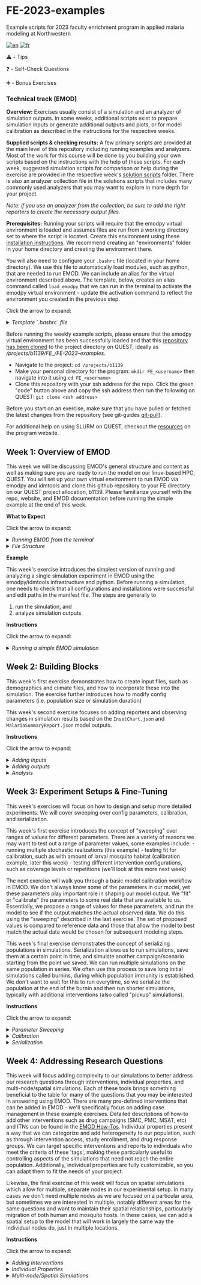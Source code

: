 # FE-2023-examples
Example scripts for 2023 faculty enrichment program in applied malaria modeling at Northwestern

[![en](https://img.shields.io/badge/lang-en-blue.svg)](https://github.com/numalariamodeling/FE-2023-examples/blob/main/README.md)
[![fr](https://img.shields.io/badge/lang-fr-red.svg)](https://github.com/numalariamodeling/FE-2023-examples/blob/main/README.fr.md)

⚠️ - Tips

❓ - Self-Check Questions

➕ - Bonus Exercises

### Technical track (EMOD)

**Overview:**
Exercises usually consist of a simulation and an analyzer of simulation outputs. In some weeks, additional scripts exist to prepare simulation inputs or generate additional outputs and plots, or for model calibration as described in the instructions for the respective weeks.

**Supplied scripts & checking results:**
A few primary scripts are provided at the main level of this repository including running examples and analyzers. Most of the work for this course will be done by you building your own scripts based on the instructions with the help of these scripts. For each week, suggested simulation scripts for comparison or help during the exercise are provided in the respective week's [solution scripts](https://github.com/numalariamodeling/FE-2023-examples/tree/main/solution_scripts) folder. There is also an analyzer collection file in the solutions scripts that includes many commonly used analyzers that you may want to explore in more depth for your project. 

*Note: if you use an analyzer from the collection, be sure to add the right reporters to create the necessary output files.*

**Prerequisites:** 
Running your scripts will require that the emodpy virtual environment is loaded and assumes files are run from a working directory set to where the script is located. Create this environment using these [installation instructions](https://numalariamodeling.github.io/FE-2023-quarto-website/guides/install_guide.html). We recommend creating an "environments" folder in your home directory and creating the environment there. 

You will also need to configure your `.bashrc` file (located in your home directory). We use this file to automatically load modules, such as python, that are needed to run EMOD. We can include an alias for the virtual environment described above. The template, below, creates an alias command called `load_emodpy` that we can run in the terminal to activate the emodpy virtual environment - update the activation command to reflect the environment you created in the previous step. 

Click the arrow to expand:
<details><summary><span><em>Template `.bashrc` file</em></span></summary>
<p>

This template can be copied directly into your `.bashrc` file on QUEST: 

```bash
# .bashrc

# Source global definitions
if [ -f /etc/bashrc ]; then
	. /etc/bashrc
fi

# Uncomment the following line if you don't like systemctl's auto-paging feature:
# export SYSTEMD_PAGER=

# User specific aliases and functions
alias load_emodpy='source /home/<user>/environments/<emodpy-venv>/bin/activate'
module purge all
module load singularity/3.8.1
module load git/2.8.2
module load python/3.8.4
module load R/4.1.1
```

</p>
</details>

Before running the weekly example scripts, please ensure that the emodpy virtual environment has been successfully loaded and that this [repository has been cloned](https://docs.github.com/en/repositories/creating-and-managing-repositories/cloning-a-repository) to the project directory on QUEST, ideally as */projects/b1139/FE_<username>/FE-2023-examples*.
- Navigate to the project: `cd /projects/b1139`
- Make your personal directory for the program: `mkdir FE_<username>` then navigate into it using `cd FE_<username>`
- Clone this repository with your ssh address for the repo. Click the green "code" button above and copy the ssh address then run the following on QUEST: `git clone <ssh address>`
	
Before you start on an exercise, make sure that you have pulled or fetched the latest changes from the repository (see git-guides [git-pull](https://github.com/git-guides/git-pull)).
	
For additional help on using SLURM on QUEST, checkout the [resources](https://numalariamodeling.github.io/FE-2023-quarto-website/resources/coding_resources/quest_resources.html) on the program website.

## Week 1: Overview of EMOD
This week we will be discussing EMOD's general structure and content as well as making sure you are ready to run the model on our linux-based HPC, QUEST. You will set up your own virtual environment to run EMOD via emodpy and idmtools and clone this github repository to your FE directory on our QUEST project allocation, b1139. Please familiarize yourself with the repo, website, and EMOD documentation before running the simple example at the end of this week.

**What to Expect**

Click the arrow to expand:
<details><summary><span><em>Running EMOD from the terminal</em></span></summary>
<p>

When you run an EMOD simulation script on QUEST, it will generate a set of initial messages. You will see a warning about no "idmtools.ini" - this is perfectly normal as we do not typically need the ini file to run with emodpy. Following this warning, you will see a segment that tells you some basic details about the idmtools platform you are using to run the script as well as the job directory, where all your simulation outputs will be stored.

![](static/example_run.png)

After a short waiting period, you will also see additional lines providing information on the commissioning of your simulation(s). You can expect to see a line saying that the EMODTask is being created, a few warnings and notices about file creation, then the bars showing progress on asset discovery and simulation commissioning. Once fully commissioned, you will also see the QUEST job ID, job directory, suite ID, and experiment ID. A line in the [run_example.py](https://github.com/numalariamodeling/FE-2023-examples/blob/main/run_example.py) tells the terminal to wait until all of the simulations are finished running, so there is an additional progress bar and assertion that the experiment succeeded, or failed, (once complete) that may not be present in all runs if this line is excluded. Notice that we have commissioned and successfully run 1 simulation here (see 1/1 at end of progress bars).

![](static/example_commission.png)

</p>
</details>

<details><summary><span><em>File Structure</em></span></summary>
<p>

If you navigate to the job directory, the file structure should look similar to that below. It can be summarized as:

- Job Directory
    - Suite ID
        - Experiment ID
            - Experiment Assets (e.g. demographics, EMOD executable, climate files, etc)
            - Simulation ID(s)
                - Output folder (e.g. reporters specified in run script)
                - General simulation outputs (e.g. campaign and config files, status/error tracking, simulation metadata)
            - General experiment outputs (e.g. status/error tracking, experiment metadata)
        - Suite metadata file
            
*Note: All of the ID folders are the 16-digit alphanumeric strings generated by idmtools, there is currently no way to modify them to use more human readable names*

![](static/example_file_structure.png)

</p>
</details>

**Example**

This week's exercise introduces the simplest version of running and analyzing a single simulation experiment in EMOD using the emodpy/idmtools infrastructure and python. Before running a simulation, one needs to check that all configurations and installations were successful and edit paths in the manifest file. The steps are generally to

1. run the simulation, and   
2. analyze simulation outputs 

**Instructions**

Click the arrow to expand:
<details><summary><span><em>Running a simple EMOD simulation</em></span></summary>
<p>

- Navigate to your local copy of this repository on QUEST: `cd /projects/b1139/FE_<username>/FE-2023-examples`  
- Notice your job directory path in `manifest.py`: `/projects/b1139/FE_<username>/FE-2023-examples/experiments/`. This will help your track your simulations separately from other participants.
    - *Note: any time you see items in between `< >`, they should be replaced ENTIRELY with whatever the item is labeled to be. For example, if your username was `abc123` then this job directory would be:* `/projects/b1139/FE_abc123/FE-2023-examples/experiments`
- Load your emodpy virtual environment (see prerequisites)  
- Run simulation via `python3 run_example.py`
- Wait for simulation to finish (~2 minutes)  
- Go to the job directory (see `experiments` above) folder to find the generated experiment - it will be under a set of 16-digit alphanumeric strings. The structure of these strings is `Suite > Experiment > Simulations`. Due to current handling systems with SLURM you will not be able to see the experiment name given within the `run_example.py` script; however, this can be found in the experiment and simulation-level metadata.json files. You may also choose to sort your files based on time such that most recent experiments will appear first. 
- Take a look through what was generated even in this simple run and get familiar with the file structure. You should always check your simulation-level outputs after running simulations to make sure they did what you expected. 
    - *Note: be sure to go all the way into the folder structure to see your simulations & their outputs. For more information on what to expect, see [Week 1's "What to Expect"](https://github.com/numalariamodeling/FE-2023-examples#week-1-overview-of-emod)*
    - You should see [`InsetChart.json`](https://docs.idmod.org/projects/emod-malaria/en/latest/software-report-inset-chart.html) in the simulation's output folder - this is EMOD's default report that will give you an idea of what's going on in your simulation. We'll do a basic, sample analysis of this data next.
- Copy the experiment UID, located in the experiment-level `metadata.json`. Update the experiment name to match the one used above and paste the experiment UID in the "expts" dictionary (line 71) of `analyzer_W1.py` (located at the main level of the repository with the other provided scripts). It should look like the examples below and in the script. 
    - ⚠️ *If you're not sure which is the experiment metadata, check the "item_type" and "name" in the file - do they say "experiment" and what you expect your experiment name to be, respectively? If yes, then you're in the right metadata file and can find the UID at the bottom. If you're still stuck, revist [Week 1's "What to Expect"](https://github.com/numalariamodeling/FE-2023-examples#week-1-overview-of-emod) on file structure.*
	
```python
    expts = {
        '<experiment name>' : '<experiment UID>'
    }
```
- Save and run the anlyzer using `python3 analyzer_W1.py` at the command line. We'll discuss in more depth next week how EMOD analyzers work and what you can do with them.
- When the analyzer finishes running, navigate to the working directory where you saved your results (*Hint: check line 76 to start identifying where this might be*) and checkout the output of this analyzer - there should be a file called "All_Age_Inset_Chart.csv".
- If the file was created succesfully, we can plot some basic data on the simulation. We'll use RStudio on the [QUEST Analytics Nodes](https://rstudio.questanalytics.northwestern.edu/) to run the plotter, but you can also choose to download your output file and run on RStudio locally. 
    - Once logged into QUEST's RStudio you can navigate to this repository by clicking `Session` (in the toolbar) > `Set Working Directory` > `Choose Directory` > `...` > type  `/projects/b1139/FE_<username>/FE-2023-examples` > `Choose`
- Open `plot_InsetChart.Rmd`, update the paths to match your output directory (`root`) and the experiment `subfolder` (should be the experiment name supplied to the analyzer) where the "All_Age_Inset_Chart.csv" is located.

```r
root <- "<output directory>"
subfolder <- "<experiment name>"
```
- At the top right of each code chunk there is a small green triangle - this will run the respective chunk when clicked. Run the first chunk to load libraries (lines 8-12). If you get an error that the libraries are missing, use `install.packages("<library name>")` to install them and then retry loading. Once they are loaded, run the plotter code chunk (lines 14-85). Check the saved plots in your output directory.
    - This plotter produces four groups of `InsetChart` channels generally relating to incidence, prevalence, climate/vectors, and the population/demogaphics. Explore each of the sets of plots and see what you can learn about this first simulation!
    - *Note: these plots can be helpful diagnostics to see how your simulation is performing, such as monitoring population levels; however, they should not be used to present results as they are just an example visualization not meant to address specific questions.*
	
</p>
</details>

## Week 2: Building Blocks

This week's first exercise demonstrates how to create input files, such as demographics and climate files, and how to incorporate these into the simulation. The exercise further introduces how to modify config parameters (i.e. population size or simulation duration)

This week's second exercise focuses on adding reporters and observing changes in simulation results based on the `InsetChart.json` and `MalariaSummaryReport.json` model outputs.

**Instructions**

Click the arrow to expand:
<details><summary><span><em>Adding Inputs</em></span></summary>
<p>

This exercise demonstrates how to create demographics and climate files and how to incorporate these into the simulation as well as introducing how to modify config parameters (e.g. run number or simulation duration). Complete all of the steps below before running this next example.


1. Extracting climate data & adding to simulations
    - Checkout `example_site.csv` in the [inputs folder](https://github.com/numalariamodeling/FE-2023-examples/tree/main/inputs). This file contains coordinates for an example site in Uganda and establishes that this will be our "Node 1" in the model. You may use these coordinates or select a different site (and adjust the coordinates accordingly) if you like for the rest of this example.
    - Next, we'll run `extract_weather.py` - this script will run the weather generator. Notice that it reads information from `example_site.csv` to look for the right site and you can request weather for your time frame of interest. You'll also see that the platform for this is called *Calculon* - this is IDM's HPC _(requires access for climate database : ask someone from NU team)_
        - We can also run `recreate_weather.py` which will convert the weather files we just generated to a csv format that we can modify. For this example we don't need to make any modifications but this can be useful for research questions such as those relating to climate change. After running any modifications in the script we then convert the csv back to weather files.  
    - Now that you know what the scripts do, load your virtual environment and use `python3 extract_weather.py` to run the extraction.   
        - Enter the credentials to access Calculon and wait for your weather files to be generated. When that is complete check your repo's inputs to make sure the files have been created.   
        - Then run `python3 recreate_weather.py` and verify that the modified weather files have been created. Make sure you check the `recreate_weather.py` script to see where they should be located.
    - Copy `run_example.py` and name it `run_example_inputs.py` and in the script change the experiment name to `f'{user}_FE_example_inputs'`
    - Update default parameters in your simulation script (`run_example_inputs.py`)'s `set_param_fn()`. You'll also need to add your folder of climate files as an asset directory to the EMODTask in `general_sim()`, this must be set after the task is defined and before the experiment is created. It is recommended you put it directory after the "set sif":

    ```python
    def set_param_fn():
        ## existing contents
        config.parameters.Air_Temperature_Filename = os.path.join('climate',
            'example_air_temperature_daily.bin')
        config.parameters.Land_Temperature_Filename = os.path.join('climate',
            'example_air_temperature_daily.bin')
        config.parameters.Rainfall_Filename = os.path.join('climate',
            'example_rainfall_daily.bin')
        config.parameters.Relative_Humidity_Filename = os.path.join('climate', 
            'example_relative_humidity_daily.bin')

    ```
    ```python
    def general_sim():   
        ## existing contents
        task.set_sif(manifest.SIF_PATH, platform)
    
        # add weather directory as an asset
        task.common_assets.add_directory(os.path.join(manifest.input_dir,
            "example_weather", "out"), relative_path="climate")
    ```

2. Adding demographics
    - You may have noticed a `build_demog()` function in the first example, now we'll look at it in more detail. There are a few ways to add demographics details to our simulations, primarily with a new generator where we add details as we go or from a csv or we can read in a pre-made json file. Here we'll use the `from_template_node` command in emodpy_malaria demographics with some basic information, such as latitude and longitude. We need to import this functionality directly from emodpy_malaria - you should see this at the top of your script
    - In the `build_demog()` function, you should see the template node command, add the latitude and longitude for your example site and increase the sample size to 1000.
    - We also want to add equilibrium vital dynamics to our script. This will set the birth and mortality rates to be equal so we have a relatively stable population in our simulations. For some experiments it can be desirable to set these separately but for now this simple version will meet our needs. Add `SetEquilibriumVitalDynamics()` directly to the demographics file we are creating within the generator function (as seen below).
    - There are many aspects of demographics we are able to specify, such as the previously mentioned vital dynamics, risk distributions, and age distributions. The emod_api contains some existing age distributions. We'll need to import these PreDefined Distributions and then add it with `SetAgeDistribution` to our demographics file. Let's try adding the general distribution for Sub-Saharan Africa.
    
    ```python
    import emodpy_malaria.demographics.MalariaDemographics as Demographics
    import emod_api.demographics.PreDefinedDistributions as Distributions

    def build_demog():
        """
        This function builds a demographics input file for the DTK using emod_api.
        """

        demog = Demographics.from_template_node(lat=0.4479, lon=33.2026,
                                                pop=1000, name="Example_Site")
        demog.SetEquilibriumVitalDynamics()
    
        age_distribution = Distributions.AgeDistribution_SSAfrica
        demog.SetAgeDistribution(age_distribution)

        return demog
    ```

3. Modifying configs
    - We also often want to modify some of the [config parameters](https://docs.idmod.org/projects/emod-malaria/en/latest/parameter-configuration.html) that control things like the within-host model, vectors, and simulation setup. In `run_example.py` we set the malaria team defaults using `config = conf.set_team_defaults(config, manifest)`, but we can also specify individual parameters like we did with the climate file names. Let's start with some simple things like adding setting the `Simulation_Duration` (how long the simulation should run in days) and the `Run_Number` (the random seed for the simulation) in `set_param_fn()`. Both of these can be done directly by referencing them as `config.parameters.<param_name>` and setting them to the desired value. The team typically uses a structure of `sim_years*365` with sim_years defined globally, at the top of the script beneath all imports, to set the duration.
    - Set the duration to 1 year and the run number to any number of your choosing
        - *Note: this run number value is just the random seed value, NOT the number of stochastic realizations to run.*
    - Next, we'll add some mosquito species. There is a specific function for this, `add_species()` in emodpy_malaria malaria config. Try adding *A. gambiae*, *A. arabiensis*, and *A. funestus* to your config file:
        
    ```python    
    sim_years = 1

    def set_param_fn():
        ## existing contents
    
        conf.add_species(config, manifest, ["gambiae", "arabiensis", "funestus"])

        config.parameters.Simulation_Duration = sim_years*365
        config.parameters.Run_Number = 0
    ```

4. Now that you've added these changes, try running your new script with `python3 run_example_inputs.py`. Once it has succeeded go check on what has run. Do you see the changes to your demographics.json and the climate folder in the experiment's `Assets` directory? How about to config.json or stdout.txt? 

</p>
</details>


<details><summary><span><em>Adding outputs</em></span></summary>
<p>

This exercise demonstrates how to add some of the malaria built-in reporters to our sims. These reports can help us understand what is going on in our simulations from basic targets like incidence and prevalence to more detailed pictures of events or within-host data such as parasitemia. You can read more about the possible types of analyzers in the [EMOD output file documentation](https://docs.idmod.org/projects/emod-malaria/en/latest/software-outputs.html). In this exercise we'll add the Report Event Recorder and Malaria Summary Report to the simulations.

- Copy your `run_example_inputs.py` script and name it `run_example_outputs.py`. Change the experiment name to `f'{user}_FE_example_outputs'`.
- We need to import the malaria reporters from emodpy_malaria. You'll need to add this line to the rest of your emodpy_malaria importers `from emodpy_malaria.reporters.builtin import *` at the top of your script. Notice the "*" at the end, this means we are importing all of the reporters from the builtin reporter script by their names.
- [Report Event Recorder](https://docs.idmod.org/projects/emod-malaria/en/latest/software-report-event-recorder.html) allows us to look at various events happening to each individual in our sim, as well as some basic demographic and health status information about the individual. This report is especially useful for monitoring different interventions, such as receiving treatment, but for now we'll only look at simple events such as births or existing individuals' birthdays. We can control the time period we want to report on, from `start_day` to `end_day` as well as things like target age group and nodes while we add the reporter. For now, let's add the report for the entire simulation and targeting ages 0-100 years, so likely the whole population. It can be added to our `general_sim()` with `add_event_recorder()` after the task has been defined, around line 110:
    
    ```python
    def general_sim()
        ## existing contents
    
        add_event_recorder(task, event_list=["HappyBirthday", "Births"],
                           start_day=1, end_day=sim_years*365, 
                           node_ids=[1], min_age_years=0,
                           max_age_years=100)
    ```

- [Malaria Summary Report](https://docs.idmod.org/projects/emod-malaria/en/latest/software-report-malaria-summary.html) provides a population-level summary of malaria data grouped into different bins such as age, parasitemia, and infectiousness. This report will give us information such as PfPR, clinical incidence, and population stratified by time (as well as age bins, parasitemia, and infectiousness if desired). We can specify what time period of aggregation we are interested in, typically weekly, monthly, or annually through the reporting interval. The linked documentation will show you many other things we can specify as well, but for now we'll keep it simple and set our report to run monthly for the duration of the simulation with simple age groups: 0-0.25, 0.25-5, and 5-115 years. We'll also tell the report that we want a maximum of 20 intervals so we can make sure we get all our monthly reports for 1 year and use `pretty_format` to make the outputted report more readable to us. You should also add a filename suffix, in this case we'll use "monthly" to give some additional description to the report. This should be added directly after the Report Event Recorder, also in `general_sim()` with `add_malaria_summary_report()`:
    
    ```python
    def general_sim()
        ## existing contents
    
        ## previously added event recorder
    
        add_malaria_summary_report(task, manifest, start_day=1, 
                                   end_day=sim_years*365, 
                                   reporting_interval=30,
                                   age_bins=[0.25, 5, 115],
                                   max_number_reports=20,
                                   filename_suffix='monthly',
                                   pretty_format=True)
    ```

- Try running your new script as you learned in the past two examples and wait for it to finish before navigating to your experiment directory. When it's done running, check out the simulation outputs and your new report. You should both verify that the files were created and look at what they contain. What do you notice?
    - ⚠️ *It's especially important to check all of your outputs when you are making big changes to your script. If you don't examine them, you may miss problems that aren't actually causing your simulations to fail (but are doing something you don't want them to).*

</p>
</details>


<details><summary><span><em>Analysis</em></span></summary>
<p>

Now that you've learned the basics of how to run EMOD and add inputs/outputs you can start actually analyzing some data! We use analyzer scripts to extract the data we want from our simulations' reports to understand what the simulation is doing, how it is changing, and answer research questions. This week's analyzer script, `analyzer_W2.py` contains two different analyzers:

1. `InsetChartAnalyzer` that extracts data from `Inset_Chart.json`. Notice the `channels_inset_chart` in line 164 - this tells defines which data channels we are interested in looking at. Six different channels are included currently but these can always be modified depending on what you want to explore. This is a modified version of the simple inset chart analyzer that pulls all channels in Week 1.
2. `MonthlyPfPRAnalyzer` that extracts data from the monthly summary report. If you look at the guts of the analyzer (lines 63 - 140), you'll see that this will particularly focus on extracting PfPR, Clinical Incidence (per person per year), Severe Incidence (per person per year), and Population, all by time (month, year) and age bins.

- There are start_years included in both analyzers to match simulation time to real time. You can provide any relevant values that will be helpful to your processing (such as 2000 - 2009 for a 10 year simulation).
- You'll also notice `sweep_variables` being defined and going into both analyzers - we'll discuss this in more depth in Week 3, but for now you can think of this like a tag (or set of tags) for our simulation(s). These sweep variable tags are useful for grouping the simulations for aggregation and understanding differences between them. 
    - Because we are only using the "Run_Number" (random seed for stochastic realization) in this week's example, you may see a warning message : `FutureWarning: In a future version of pandas, a length 1 tuple will be returned when iterating over a groupby with a grouper equal to a list of length 1. Don't supply a list with a single grouper to avoid this warning.` This warning is just to say you should preferably provide more than one variable for grouping.

- Before we can run the analyzer script, you need to make a few changes:
    1. Set your `jdir` (short for job directory) to where your experiments are saved, this can be done by referencing `manifest.job_directory`. Notice that this is used for the platform, and we also set `wdir` (working directory) for the analyzer where the analyzers will output any results you have requested
    2. Define your experiment name and ID in the `expts` dictionary (line 149) - these should match the UID and name in the experiment level `metadata.json` for your experiment of interest, in this case the `f'{user}_FE_example_outputs'` experiment you just ran.
    
    ```python
    expts = {
            '<user>_FE_example_outputs' : '<experiment UID>'
        }
    ```
- This week's analyzer script also includes a basic python plotter for the results from `InsetChartAnalyzer` that will help you visualize each of the `channels_inset_chart` throughout the simulation. Take a look through the code to see if you can tell what it is doing before running it.
- Run the analyzer
- Wait for the analyzer to succeed. Once it is finished check out your new processed outputs (see if you can find the `wdir` mentioned above without help). You should see two csvs, one from each analyzer, as well as a InsetChart.png. Make sure these files have been created and examine the data they contain.
    - *Note: this InsetChart.png is a similar plot to that of Week 1 but is written in python and included at the end of the analyzer script directly. This is meant to showcase the ability to create similar plots using R or python, to your comfort.*
- ➕ As an additional exercise, try to make a data visualization in R or python based off of the MonthlyPfPRAnalyzer output (PfPR_Clinical_Incidence_monthly.csv), based on the `MalariaSummaryReport`. You'll need to take a look through the output file and decide what kind of figure may be interesting and inform you about your simulation. *Note: there is a [solution script](https://github.com/numalariamodeling/FE-2023-examples/blob/main/solution_scripts/Week2/plot_SummaryReport.Rmd) for this that is similar to the Week 1 InsetChart plotter, but it is highly recommended to try making your own version first as an exercise of creativity and data visualization skills where everyone may have unique ideas. Check out the [plotting resources](https://numalariamodeling.github.io/FE-2023-quarto-website/resources/coding_resources.html), then discuss with your colleagues or the instructional staff if you get stuck. If you use the solution script, remember that it is only meant as a sample plot and not a key way to show results as that will be dependent on specific research questions and model configurations.*
- ➕ Once you've completed your data visualization exercise, feel free to try changing some other [config parameters](https://docs.idmod.org/projects/emod-malaria/en/latest/parameter-configuration.html) in your example script. Run additional simulations with different durations, population sizes, agebins, etc. - whatever you think would be interesting! This is a great time to look through the EMOD documentation and explore parameters so you get to know the EMOD ecosystem better. 
    - ⚠️ *Change your experiment name to keep track of your simulations in both the metadata and analyzer outputs*
    - You should also run these sims through the analyzer script by updating the experiment name and ID, as above. Inspect the outputs as well as any changes compared to your first run. What do you see? 
        - ❓ How have the outcomes changed? 
        - ❓ What do you recognize about running time?

</p>
</details>

## Week 3: Experiment Setups & Fine-Tuning
This week's exercises will focus on how to design and setup more detailed experiments. We will cover sweeping over config parameters, calibration, and serialization. 

This week's first exercise introduces the concept of "sweeping" over ranges of values for different parameters.  There are a variety of reasons we may want to test out a range of parameter values, some examples include:
    - running multiple stochastic realizations (this example)
    - testing fit for calibration, such as with amount of larval mosquito habitat (calibration example, later this week)
    - testing different intervention configurations, such as coverage levels or repetitions (we'll look at this more next week) 
    
The next exercise will walk you through a basic model calibration workflow in EMOD. We don't always know some of the parameters in our model, yet these parameters play important role in shaping our model output. We "fit" or "calibrate" the parameters to some real data that are available to us. Essentially, we propose a range of values for these parameters, and run the model to see if the output matches the actual observed data. We do this using the "sweeping" described in the last exercise. The set of proposed values is compared to reference data and those that allow the model to best match the actual data would be chosen for subsequent modeling steps.


This week's final exercise demonstrates the concept of serializing populations in simulations. Serialization allows us to run simulations, save them at a certain point in time, and simulate another campaign/scenario starting from the point we saved. We can run multiple simulations on the same population in series. We often use this process to save long initial simulations called burnins, during which population immunity is established. We don't want to wait for this to run everytime, so we serialize the population at the end of the burnin and then run shorter simulations, typically with additional interventions (also called "pickup" simulations).

**Instructions**

Click the arrow to expand:
<details><summary><span><em>Parameter Sweeping</em></span></summary>
<p>

This exercise demonstrates how to "sweep" over parameters to have a set of different values across simulations in our experiment.

For now we'll start with a simple sweep over one config parameter, such as the run number. As previously discussed, the run number controls the random seed value for the simulation. By setting the simulations to a range of run number/random seed values, we can produce more stochastic replicates. Each replicate will produce slightly different results for the same overall simulation due to this draw from the random probability distribution; therefore, it is important to run multiple replicates for scientifically valid results.

There are additional more complicated sweeping methods, particularly with creating campaigns, that we will discuss later in the program.


- Copy your `run_example_outputs.py` script and name it `run_example_sweeps.py`. Change the experiment name to `f'{user}_FE_example_sweep'`.
- To sweep over variables we'll have to switch to using a simulation builder from `idmtools` rather than creating simulations directly from the task. Add `from idmtools.builders import SimulationBuilder` to your import statements. We'll modify this simulation creation in `general_sim()` shortly.
- Beneath where you set the `sim_years`, set `num_seeds = 5`. We'll use this later to tell EMOD how many different run numbers, or stochastic realizations, we want for this experiment.
- Next, define a simple function that will allow you to set individual config parameters under the `set_param_fn()` where you define the constant config parameters. 

  ```python
  def set_param(simulation, param, value):
      """
      Set specific parameter value
      Args:
          simulation: idmtools Simulation
          param: parameter
          value: new value
      Returns:
          dict
      """
      return simulation.task.set_parameter(param, value)
  ```

- As mentioned, we also need to adjust the way we create our experiments in `general_sim()`. Notice that we are currently use `Experiment.from_task()` which creates the experiment and simulations directly from the defined task. To sweep over variables we'll have to switch to using `Experiment.from_builder()` that works to setup each simulation directly rather than an entire experiment with the same parameters.
    - First, initialize the builder such that `builder = SimulationBuilder()`. This should go in `general_sim()` between adding assets and reports. 
    - Add the sweep to the builder using `add_sweep_definition()`. Here you'll create a partial of `set_param` (defined above), pass the config parameter that you'd like to set to this partial, and then provide the range of values to sweep over. In this example, tell the function to sweep over `Run_Number` over the range of the `num_seeds` defined above (will output values of 0 - `num_seeds`).
    - Finally, you'll need to remove the `Experiment.from_task()` experiment creation and replace with `Experiment.from_builder(builder, task, name=<expt_name>)`. This will create experiments based on the task but with the additional information contained in the builder, including the added sweep. Make sure you keep the modified experiment name!
  
      ```python
      def general_sim()
          ## existing contents

          # Create simulation sweep with builder
          builder = SimulationBuilder()
    
          builder.add_sweep_definition(partial(set_param, param='Run_Number'), range(num_seeds))
    
         ## reports are still located here
    
         # create experiment from builder
         experiment = Experiment.from_builder(builder, task, name="example_sim_sweep")
      ```

- Run the script, wait for it to finish, and checkout your simulation outputs.
    - ❓ Do your outputs look like you expect? 
    - *Hint: there should be five simulations as we created five stochastic realizations*
- Update the experiment name and ID in `analyzer_W2.py`. You'll notice that the `sweep_variable` parameter is already set to `Run_Number` so the analyzer will pull out this tag for each simulation. This list can take more parameters/tags as necessary when you start adding more complex sweeps. Run the analyzer & check the csv/png processed outputs.
    - Checkout the `InsetChart` plot generated by the analyzer 
        - ❓ How does it look different now that we've swept over the run number?
- Try adding the output of the sweep to your MonthlyPfPRAnalyzer visualization script from last time. How might you account for adding this to your plot?

</p>
</details>

<details><summary><span><em>Calibration</em></span></summary>
<p>

Depending on our project and site there are a variety of different parameters you may be interested in calibrating on due to different uncertainties, including those having to do with vectors and interventions. In this example, we want to calibrate a parameter called `x_Temporary_Larval_Habitat` that controls the amount of larval mosquito habitat, and the amount of mosquitoes, accordingly. This is a common parameter in calibration efforts. We'll use our example site with some data that mimics a household survey (DHS) conducted in the site. In this hypothetical survey, a number of children under 5 years old were tested for malaria, and we know how many of them are positive. We'll use these reference points to select the best fit.


1. Running calibration sweeps
    - Copy `run_example_sweeps.py` to a new script named `run_example_calibration.py`
    - Update `sim_years` to run for at least 20 years with `sim_start_year=2000`. This start year is just meant to help us place our simulations in time, as with the analyzer, rather than actually change any of the time steps in the simulation.
    - Beneath the sweep we added last time, add another one for `x_Temporary_Larval_Habitat` (default = 1). This parameter multiplies the default larval habitat value, so we'll want to start over a relatively small range of values. One nice way of doing this is to use a numpy command, `logspace`, that will divide the range evenly in logspace - we'll try -0.5 to 1 in logspace (0.316 to 10 in terms of actual parameter value) for 10 separate values. Logspace is particularly useful for this parameter as the actual larval habitat values can be quite large so we tend to want to explore the lower values in our range more closely. Be sure to also `import numpy as np` with the rest of your import statements.
    
      ```python
      builder.add_sweep_definition(partial(set_param, param='x_Temporary_Larval_Habitat'), np.logspace(-0.5,1,10))
      ```
    - In this example we'll use yearly summary reports rather than one large one through a for loop over the years. We'll also add `filename_suffix=f'Monthly_U5_{sim_year}'` to the end of the summary reporter. This command adds a descriptor to the report output file - it is particularly useful when you want to output multiple different reports from the same type of reporter (such as a weekly, monthly, and annual report).
    
      ```python
        for year in range(sim_years):
        	start_day = 0 + 365 * year
        	sim_year = sim_start_year + year
        	add_malaria_summary_report(task, manifest, start_day=start_day,
                               		   end_day=365+year*365, reporting_interval=30,
                               		   age_bins=[0.25, 5, 115],
                               		   max_number_reports=13,
                               		   pretty_format=True, 
                               		   filename_suffix=f'Monthly_U5_{sim_year}')
      ```
    - In the `general_sim()`, find the command `experiment.run(wait_until_done=True, platform=platform)` (line 148 in the solution script). This is the command that submits and runs our simulations. Notice that it has an argument to "wait until done" - this is what gives us the progress bar for the completion of our simulations after submission. Now that we are running longer simulations, set that to `False` to free up your terminal.
        - ⚠️ *You should also remove the print messages following this line about whether or not the experiment has succeeded as we are no longer waiting for it to finish before continuing through the script. This will cause you to get the "experiment failed" warning message as the simulations will still be running (and thus not succeeded) when the submission script (`run_example_calibration.py`) runs this line. Instead, use `squeue -A b1139` to check the status of your running jobs on QUEST and then use stderr.txt and stdout.txt to determine if your simulations succeeded or failed when they finish running.*
    - Update the `expt_name` and run your simulations.
            - These simulations may take longer due to the longer simulation duration. You can check the progress of your jobs and what else is running on the same allocation using `squeue -A b1139` or just the progress of your jobs with `squeue -u <username>`.
            - Once the simulations finish running, check your outputs. Is everything there? Do all your reports look like you expect?
    - Update the `expt_name`, `exp_id`, and years to analyze in the `analyzer_calibration.py` then run the script when your simulations finish - check out the differences between this and previous analyzers (and their outputs).

    
2. Parameter selection
    - The `example_calibration_selection.py` script is a simple example of how we may select the best match parameter value for calibration. It calculates the average log-likelihood of each `x_Temporary_Larval_Habitat` based on simulation outputs and produces some plots to visualize the parameter selection.
    - Update the `expt_name` to match that of your calibration sweeps that you just ran.
    - Before you run the selection script, take a look through it and see if you can understand how it works and what it will produce. Keep this in mind and then run and compare to the results after it's finished.
	- Note: you may need to install `idmtools-calibra` & `seaborn` if you are using your own virtual environment - the shared environment on QUEST should already have these. The `idmtools-calibra` package can be installed using the following and should also install the `seaborn` dependency:
	
	  ```python
	  pip install idmtools-calibra --index-url=https://packages.idmod.org/api/pypi/pypi-production/simple
	  ```
    - ❓ How does the parameter fit look? If you didn't get a good fit, what might you do to fix it? Feel free to make changes and try running part 1 again!
</p>
</details>

<details><summary><span><em>Serialization</em></span></summary>
<p>

This serialization exercise has three parts. In part 1 you will run and save a burnin simulation. In part 2 you will "pickup" this simulation and add antimalarial interventions. In part 3 you will repeat parts 1 & 2 using a longer burnin duration, and compare the results.

1. Burning in
    - Description: Typically, we create 50-year burnin simulations to initialize transmission and immunity in our population of interest prior to trying to answer our research questions. For this example, we will start by only running the burnin for 10 years with 500 people to make sure everything is running correctly. For now we will also want to run 3 replicates. Be sure to use your calibrated `x_Temporary_Larval_Habitat` from the previous example.
     - Create a new python script named `run_example_burnin.py`
     - Based on what you've learned from previous examples, add the basic code chunks needed to run a simulation. Check the details below for suggestions and additional comments. Feel free to refer to any old scripts you've been using to help write this one but be sure not just to copy and paste the whole thing!
        - Import modules
        - Config setup & simulation duration
        - Campaign setup
        - Demographics
        - EMODTask & experiment builder
        - Reporters: Reporting during the burnin simulation is optional, it depends on the simulation duration and what you want to track or to check. If not disabled, `InsetChart` is automatically included, and can be plotted, alternatively one can disable the `InsetChart` and include an annual summary report to keep track of malaria metrics in an age group that is also plotted during the main simulation. *HINT: you may want to check the max number of reports generated in the summary reporter*
        - Code execution/run script
     - Now that you've got the basics of your script, we'll add the parameters needed for serialization so that you can "pick up" from them again later. Add the code chunk below to update the serialization "writing" configuration parameters. (see [Simple Burnin](https://faculty-enrich-2022.netlify.app/modules/emod-how-to/emod-how-to/#simple-burn-in) in EMOD How-To's). The section ideally would be placed at the end of your `set_param_fn()`.
        - `Serialization_Population_Writing_Type` sets the format we want to serialize in, typically "timestep" that will save the population at a particular time step (days)
        - `Serialization_Time_Steps` sets that point in time that we want to serialize. We define `serialize_years` to reference this length of time at the top of our script. For consistency, you can use this same value to set your simulation duration.
        - `Serialization_Mask_Node_Write` determines whether or not larval habitats are serialized, `0` means we are saving everything.
        - `Serialization_Precision` dictates what level of precision is used in the saved files - `REDUCED` will reduce the file size and is used for most of our burnins to save space

          ```python
          # as a global variable at the top of the script, like sim_years that we use to define simulation duration:
          serialize_years = 10

          def set_param_fn():
              ## existing contents
    
              #Add serialization - add burnin "write" parameters to config.json
              config.parameters.Serialized_Population_Writing_Type = "TIMESTEP"
              config.parameters.Serialization_Time_Steps = [365 * serialize_years]
              config.parameters.Serialization_Mask_Node_Write = 0
              config.parameters.Serialization_Precision = "REDUCED"
          ```
    - Run the script and checkout your outputs when it finishes running.
        - Notice that we have `InsetChart.json` as it is the default for all sims (if you did not include other reporters) and a new `state-03650.dtk` file. This state file is the "burnin" file that saves all of the information needed about this simulation (such as population, immunity, etc) at the point in time we requested, in this case day 3650 (the last day of a 10 year sim). 
            -️ ⚠️ *The name of the state file should change with different burnin lengths*
    - While waiting for your simulations to finish, we can adapt the `analyzer_w2.py` to better meet the needs of serialization. Copy this script and name it `analyzer_serialization.py`
        - Start by adding a section to the executable `if __name__ == "__main__":` section of the analyzer that defines the serialization duration and which step (burnin or pickup) you'd like to analyze, in this case the burnin.
        
          ```python
          #import statements, setting directories
	
          serialize_years = 10  # Same as in run_example_burnin.py
          step = 'burnin'
          ```
        - We may also want to adjust our sweep variables and `InsetChart` channels. Let's try changing the channels to the four below and adding an if statement to set sweep variables for the pickup. Right now this is the same as the burnin and only sweeps over Run_Number, but this can be used for additional parameters, such as intervention coverage, as you add complexity to the pickup. 
        
          ```python
          ## Set sweep_variables and event_list as required depending on experiment
          channels_inset_chart = ['Statistical Population', 'New Clinical Cases', 
                                  'Adult Vectors', 'Infected']
          sweep_variables = ['Run_Number']
          if step == 'pickup':
              sweep_variables = ['Run_Number'] # for times when you add additional items to the pickup, you can add more sweep variables here
          ```
        - It is also recommended to remove some of the `MalariaSummaryReport` channels from the `map` function in the `MonthlyPfPRAnalyzer` as they will be less commonly used in projects and we don't need to extract data that is not needed for the questions at hand. Most of the time, we only need the PfPR, Annual Clinical Incidence, Annual Severe Incidence, and Average Population (all by Age Bin) channels. Recall from last week's exercise that all of these are [`MalariaSummaryReport` output channels](https://docs.idmod.org/projects/emod-malaria/en/latest/software-report-malaria-summary.html#databytimeandagebins) and that this analyzer is only processing data from this report (as seen in the "super init" filename list at the start of the analyzer - the filenames here are the only one the analyzer will open). 
	      - To use the "step" system we will want to also modify our analyzers run statement. Assuming you included only the default report, `InsetChart`, in your burnin then you will want to run only that analyzer for the burnin step. For the pickup you will likely also want to include a version of the summary report we've been using so we'll include that in the pickup step in the analyzer. Be sure to update the `start_year` for the analyzer such that our burnin will end in 2023 (and should start the number of `serialize_years` prior) and the pickup will start where the burnin leaves off in 2023. The simulations themselves have no linkage to real time; rather, they track simulation timesteps. Applying the the year in the analyzer in this way is simply meant to turn those simulation timesteps into a more understandable framework for our work. We then run the analyzer based on the step we set above. We can keep the basic plotter after this just to get an idea of what is going on in our simulations. 
            - **Note: In certain cases, such as monitoring PfPR across all simulation time, you will also want to include a summary report (or another report) in the burnin. Be thoughtful about the questions you are trying to address and what reports you'll need at each step, there is no one right way!**
        
          ```python
          with Platform('SLURM_LOCAL',job_directory=jdir) as platform:

              for expt_name, exp_id in expts.items():
                  analyzers_burnin = [InsetChartAnalyzer(expt_name=expt_name,
                                           channels=channels_inset_chart,
                                           start_year=2023 - serialize_years,
                                           sweep_variables=sweep_variables,
                                           working_dir=wdir),
                                      ]

                  analyzers_pickup = [InsetChartAnalyzer(expt_name=expt_name,
                                           channels=channels_inset_chart,
                                           start_year=2023,
                                           sweep_variables=sweep_variables,
                                           working_dir=wdir),
                                      MonthlyPfPRAnalyzer(expt_name=expt_name,
                                            start_year=2023,
                                            sweep_variables=sweep_variables,
                                            working_dir=wdir)
                                      ]
  
              if step == 'burnin':
              	  am = AnalyzeManager(configuration={}, ids=[(exp_id, ItemType.EXPERIMENT)],
                                     analyzers=analyzers_burnin, partial_analyze_ok=True)
                  am.analyze()

              elif step == 'pickup':
                  am = AnalyzeManager(configuration={}, ids=[(exp_id, ItemType.EXPERIMENT)],
                                     analyzers=analyzers_pickup, partial_analyze_ok=True)
                  am.analyze()
            
              else:
                  print('Please define step, options are burnin or pickup') 
          ```
    - Run the analyzer script & check outputs.
    
2. Picking up
    - Create a new script, `run_example_pickup.py` that will be used to run a simulation picking up from the 10-year burnin simulations you ran in Part 1. You may choose to copy over the contents of your burnin or start fresh, being thoughtful about which parts are necessary or you expect may change for the pickup.
        - Be sure to update or add any reporters that may be of interest to see what is happening in during the pickup. It is recommended to at least include the summary reporter we have been using in previous examples.
        - As mentioned above, pickups are often the most useful when thinking about different intervention scenarios. We will discuss adding these interventions in greater depth in later exercises and focus primarily on the process of creating the pickup in this exercise. 
        - *Note that the start/end days for items such as reports and interventions are relative to the beginning of the pick-up simulation - in other words, they re-start at zero.*
    - Import `build_burnin_df` from the `utils_slurm` helper file - this function helps us access the saved burnin information and build our pickup off of it
    - Add custom or new parameters that define the pickup simulation and burnin duration as well as ID of the burnin experiment. Add these at the top of your new script after your import statements:
        - `pickup_years` to define your `Simulation_Duration` (i.e. # of years run post-burnin). This will replace the duration that you had previously in the script so make sure you update the `Simulation_Duration` accordingly!
        - `serialize_years` to define the year of the burnin that serves as the start of the pickup and should be equal to the value of `serialize_years` in the burnin.
        - `burnin_exp_id = '<exp_id>'` with the experiment_id from the burnin experiment you want to pick up from

          ```python
          from utils_slurm import build_burnin_df

          serialize_years= 10
          pickup_years=5
          burnin_exp_id = '<exp_id>'
          ```
    - Update your serialization config params, mostly by switching them from "write" to "read" mode as we are now picking up where we left off in the burnin. The `Serialization_Time_Steps` should remain the same as we want to pick up at that serialized spot at the end of our burnin. Be sure to completely modify or remove any of the "writing"/burnin parameters in this script. 
        - Note that you may also need to carry through config parameters, such as `x_Temporary_Larval_Habitat`, from the burnin as the `config = conf.set_team_defaults(config, manifest)` that happens at the beginning of `set_param_fn` will reset these to the team defaults.

      ```python
      def set_param_fn():
          ## existing contents 
    
          #Add serialization - add pickup "read" parameters to config.json
          config.parameters.Serialized_Population_Reading_Type = "READ"
          config.parameters.Serialization_Mask_Node_Read = 0
          config.parameters.Serialization_Time_Steps = [serialize_years*365]
          
          #Add calibrated larval habitat
          config.parameters.x_Temporary_Larval_Habitat = <calib_value>
      ```
    - Next, add the simulation specific serialization parameter updates. This function helps us match burnin and pickup simulations by filenames and paths, as well as any parameters that we want to carry over. In this example, the only such parameter is `Run_Number` but this could be many other configuration or campaign type parameters. Parameters that may be important for sweeps need to be included in the returned output of the function, such as `Run_Number` is here, so we can reference them in later analysis.
       
      ```python
      def update_serialize_parameters(simulation, df, x: int):

         path = df["serialized_file_path"][x]
         seed = int(df["Run_Number"][x])
    
         simulation.task.set_parameter("Serialized_Population_Filenames", df["Serialized_Population_Filenames"][x])
         simulation.task.set_parameter("Serialized_Population_Path", os.path.join(path, "output"))
         simulation.task.set_parameter("Run_Number", seed) #match pickup simulation run number to burnin simulation

         return {"Run_Number":seed}
      ```
    - Finally, we need to add a few commands to find the serialized state files and add them to our simulation builder. Use the `build_burnin_df` to create the data frame that will contain all of the information needed about our burnin using the burnin experiment ID, the platform where we are running everything, and the serialized time point. Then we can sweep over the `update_serialize_parameters` function we created in the last step, referencing the burnin dataframe as where we are getting the information for our sims from and sweeping over the index values of the dataframe so we read the whole thing line-by-line.
    
      ```python
      def general_sim():
          ## existing contents, builder defined
          
          #Create burnin df, retrieved from burnin ID (defined above)
          burnin_df = build_burnin_df(burnin_exp_id, platform, serialize_years*365)

          builder.add_sweep_definition(partial(update_serialize_parameters, df=burnin_df), range(len(burnin_df.index)))
      ```
    - *Note: Be sure that you aren't creating additional stochastic replicates in the pickup. Because we are matching the "Run_Number" in `update_serialize_parameters` there is no need to do this additional run number sweep.*
    - Run the experiment. Once it finishes running, checkout your outputs. Do you see what you expect? 
        - *Hint: think about what reporters you added, or didn't.*
        - Notice that there is no state file in the pickup. When we choose to read rather than the write with the serialization config parameters, it will only read the burnin's state file rather than writing a new one for the pickup. It is possible to do both steps during serialization if needed.
        - Remember that you should check all of your outputs, including things like `config.json` and `campaign.json` to make sure they are doing what you expect. In this example, it is especially pertinent to make sure that any parameters, such as `x_Temporary_Larval_Habitat`, that should be the same in both the burnin and the pickup actually are. You can compare them side by side or copy and paste into some like [diffchecker](https://www.diffchecker.com/) to ensure everything looks how it is supposed to.
    - While waiting for it to finish, make any modifications to the analyzer that you need such as the `expt_name`, `exp_id`, `step`, and pickup `start_year`. Once the experiment finishes you can run `analyzer_serialization.py` & check its outputs.
    
3. Compare pickup simulations across varying burnin durations
    - Run a longer burnin of 50 years using `run_example_burnin.py`
    - When it finishes running (it may take a while), update the `burnin_exp_id` in `run_example_pickup.py`. Check your outputs to make sure everything ran correctly.
    - Before running the experiment, update the `exp_name` (i.e. add 'burnin50'), to keep track of your simulation iterations. Do not change anything else in the pickup simulation, to allow for comparison across iterations picking up from different burnin durations.
    - Run the pickup experiment, wait for it to finish, and checkout your outputs.
    - Using `analyzer_serialization.py`, run the `InsetChartAnalyzer` for both burnin and pickup. Make sure to modify your `serialization_years` and the `step` you are analyzing. Feel free to change the `channels_inset_chart` to other ones depending on what differences you may be most interested in exploring. Check the outputs.
    - Try plotting your results to show both burnin and pickup on the same plot for your channels of interest over time. You may use R or python to do so - if you get stuck there is a sample python plotting script in `Solution_scripts/Week3` called `plot_example_serialization.py` but we strongly recommend trying to make your own version of a plot first.
        - *Note: these plots and analyzer scripts are just baselines for you to go off! You may want to make changes or include additional things, such as additional sweep variable, confidence intervals, or additional reports with new analyzers (and outputs), as you develop your project, especially as you add complexity to the pickup.*
    - ❓ Compare the plots between the experiments with 10 and 50 year burnins. Do you notice any differences?
    
</p>
</details>

## Week 4: Addressing Research Questions

This week will focus adding complexity to our simulations to better address our research questions through interventions, individual properties, and multi-node/spatial simulations. Each of these tools brings something beneficial to the table for many of the questions that you may be interested in answering using EMOD. There are many pre-defined interventions that can be added in EMOD -  we'll specifically focus on adding case management in these example exercises. Detailed descriptions of how-to add other interventions such as drug campaigns (SMC, PMC, MSAT, etc) and ITNs can be found in the [EMOD How-Tos](https://faculty-enrich-2022.netlify.app/modules/emod-how-to/emod-how-to/). 
Individual properties present a way that we can categorize and add heterogeneity to our population, such as through intervention access, study enrollment, and drug response groups. We can target specific interventions and reports to individuals who meet the criteria of these 'tags', making these particularly useful to controlling aspects of the simulations that need not reach the entire population. Additionally, individual properties are fully customizable, so you can adapt them to fit the needs of your project. 

Likewise, the final exercise of this week will focus on spatial simulations which allow for multiple, separate nodes in our experimental setup. In many cases we don't need multiple nodes as we are focused on a particular area, but sometimes we are interested in multiple, notably different areas for the same questions and want to maintain their spatial relationships, particularly migration of both human and mosquito hosts. In these cases, we can add a spatial setup to the model that will work in largely the same way the individual nodes do, just in multiple locations.

**Instructions**

Click the arrow to expand:
<details><summary><span><em>Adding Interventions</em></span></summary>
<p>

As we start thinking about adding interventions to our simulations, we should also think about how to construct the timeline. This is particularly useful for project work as you match to specific sites with data on incidence and prevalence, when (and what) interventions were implemented, etc. For now, let's think about it more simply, building off of what we learned last week. We'll first want to initialize the population through a 50 year burnin with no interventions. Increase your population size back to 1000 for 5 replicates and re-run the burnin while you work on this exercise's scripts (the pickup).

- Copy the `run_example_pickup.py` script you made last week, rename it `run_example_pickup_CM.py`. *Note: we are adding interventions to a pickup in this example, but you do not have to serialize to use interventions, individual properties, or multi-node simulations*
- You'll need to import the treatment seeking/case management functionalities to your script from emodpy-malaria in order to use this intervention function:
  ```python
  import emodpy_malaria.interventions.treatment_seeking as cm
  ```

- Once you have the case management functions imported, you can add them to your `build_camp()` function. We'll use `add_treatment_seeking()`, specifically - this function passes all of the important parameters for case management to our broader campaign file. There is a small set of parameters that we commonly use, below, but to see all of the available controls you can explore the [source code](https://github.com/numalariamodeling/emodpy-malaria/blob/main/emodpy_malaria/interventions/treatment_seeking.py).
    - `start_day`: indicates when the intervention should begin relative to the beginning of the simulation. This is particularly useful when you want interventions to start at different times in the simulations.
    - `drug`: indicates which drugs are to be used for case management. Artemether and Lumefantrine are the default, but all available drugs are defined in emodpy-malaria's [`malaria_drug_params`](https://github.com/numalariamodeling/emodpy-malaria/blob/main/emodpy_malaria/malaria_drug_params.csv)
    - `targets`: controls the target populations and triggers for case management. You'll notice that we typically use the events `NewClinicalCase` and `NewSevereCase` to trigger case management. We can further add coverage levels and minimum/maximum age targets. In this example, we assume we a certain case management level for children under 5 years old (U5) and reduce coverage for everyone over 5 years of age to 75% of the U5 coverage. We also assume that coverage for severe cases (all ages) is 115% of U5 coverage, up to a maximum of 100% coverage. This means that we'll want to add multiple target dictionaries to our target parameter to capture both groups. Finally, the target dictionary also includes seek (the delay rate, in 1/days, to seeking care) and rate (the delay rate, in days, from time to seeking care to receiving care, typically 0.3 for uncomplicated cases meaning that there is a three day delay on average).  
    
	    | Under_5 (cm_cov_u5)| Over_5    | Severe   |
	    |:-------:|:------:|:-----:|
	    | 80%       |60%  | 92% |
	    | ... | ... | ... |
    
		❓ Based on this example, **what would the corresponding Over_5 and Severe case management coverage levels be for Under_5 coverage of 100%?**   
		
		❓ **What about 0%?**
		
    - `broadcast_event_name`: indicates the name of the event to be broadcast at each event for reporting purposes. This is particularly helpful if you have multiple or changing versions of the same intervention, such as with using different case management drugs, in a single simulation.
- Add case management to your `build_camp()` function using the script below. Notice that we include `cm.` before `add_treatment_seeking()` - this is because we imported this function as `cm` so it is helpful to reference to make sure we are using the function we think we are. You'll also notice that we are adding `cm_cov_U5=0.80` and `cm_start=1` to the arguments that `build_camp()` takes - we do this so we can pass it values from a sweep over coverage and the start date for case management later in the script. The values included are defaults that you can adjust as needed but are available so you don't have to provide a sweep value if unnecessary.

  ```python
  def build_camp(cm_cov_U5=0.80, cm_start = 1):

      camp.schema_path = manifest.schema_file

      # Add case management
      # This example assumes adults will seek treatment 75% as often as U5s and severe cases will seek treatment 15% more than U5s (up to 100% coverage)
      cm.add_treatment_seeking(camp, start_day=cm_start, drug=['Artemether', 'Lumefantrine'],
                        targets=[{'trigger': 'NewClinicalCase', 'coverage': cm_cov_U5, 
                                  'agemin': 0, 'agemax': 5,
                                  'seek': 1,'rate': 0.3},
                                 {'trigger': 'NewClinicalCase', 'coverage': cm_cov_U5*0.75, 
                                  'agemin': 5, 'agemax': 115,
                                  'seek': 1,'rate': 0.3},
                                 {'trigger': 'NewSevereCase', 'coverage': min(cm_cov_U5*1.15,1), 
                                  'agemin': 0, 'agemax': 115,
                                  'seek': 1,'rate': 0.5}],
                        broadcast_event_name="Received_Treatment")            
                       
      return camp
  ```


	
- To help sweep over multiple campaign parameters at once, we will also add a function to update these values together after `build_camp()`. In this update function, we include a partial of `build_camp()` that takes values for both of the variables we defined in the last step. It then creates the campaign for a particular simulation from a callback of the partial. Finally, this function returns a dictionary of the parameters and values that we are updating here to add a tag for each to the simulation metadata.
  ```python
  def update_campaign_multiple_parameters(simulation, cm_cov_U5, cm_start):

      build_campaign_partial = partial(build_camp, cm_cov_U5=cm_cov_U5, cm_start=cm_start)
      simulation.task.create_campaign_from_callback(build_campaign_partial)
    
      return dict(cm_cov_U5=cm_cov_U5, cm_start=cm_start)
  ```

- As discussed in last week's exercise on adding parameter sweeps, we'll need to add a sweep to the builder in `general_sim()` for the campaign in addition to the config params. However, this time we will need to use `add_multiple_parameter_sweep_definition()` instead of `add_sweep_definition()` since we are updating both the coverage and start day. If you were to use `add_sweep_definition` directly with a partial of `build_camp()` for each parameter individually, the second time you call the partial would override the first so only one parameter would be updated. On the other hand, `add_multiple_parameter_sweep_definition()` allows us to sweep over the entire parameter space in a cross-product fashion. It takes our update function and we provide a dictionary of our parameters and their list of values we want to sweep over. We'll sweep over three coverage values (0, 50%, and 95%), and three intervention start dates (1, 100, and 365). For now these are relatively arbitrary values that are just meant to illustrate the functionality in EMOD. In this example we will get 3x3x5 = 45 total simulations (coverage levels x start days x run numbers) that model each unique parameter combination.

    ℹ️ 
    
    | Under_5 (cm_cov_u5)| Over_5    | Severe   |
    |:-------:|:------:|:-----:|
    | 0%       |0%  | 0% |
    | 50% | 37.5% | 57.5% |
    | 95% | 71.25% | 100% |
	
	
  ```python
  def general_sim()
      ## existing contents
    
      ## case management sweep 
      builder.add_multiple_parameter_sweep_definition(
          update_campaign_multiple_parameters,
          dict(
              cm_cov_U5=[0.0, 0.5, 0.95],
              cm_start=[1, 100, 365]
          )
      )
  ```
- Update the `ReportEventRecorder` event list to include `Received_Treatment` from our case management campaign (either in addition to the event list we've used previously or as the only event).
- Update the experiment name to `example_sim_pickup_CM`.
- Run the script. While you wait, update `analyzer_serialization.py` with your new experiment name, ID, and sweep variables.
- When the simulations finish, check your outputs. They should largely look the same as before, but you should now see the `Received_Treatment` even in the `ReportEventRecorder`. Examine the `campaign.json` as well to see details about the campaign you've added to the simulations - each will look slightly different depending on which sweep parameters it received.
    - Does your campaign file look how you expect? This is a good way to verify if your simulations are distributing interventions correctly or if something isn't set up correctly (such as if it is giving out 100x the case management expected).
- If your outputs look good, run the analyzer & check its outputs.
- Try plotting your results. You can build off of the scripts you made for the previous serialization example, but how might you consider the changes we've made this week?      
    - *Hint: Think about changes related to adding interventions and the additional parameter sweeps.*
- Check out some of the other [interventions](https://github.com/numalariamodeling/emodpy-malaria/tree/main/emodpy_malaria/interventions) in emodpy-malaria. [Drug campaigns](https://github.com/numalariamodeling/emodpy-malaria/blob/main/emodpy_malaria/interventions/drug_campaign.py), [ITNs](https://github.com/numalariamodeling/emodpy-malaria/blob/main/emodpy_malaria/interventions/bednet.py), and [IRS](https://github.com/numalariamodeling/emodpy-malaria/blob/main/emodpy_malaria/interventions/irs.py) may be of particular interest. 
    - ➕ For an added challenge, try adding one (or more!) of these interventions to this simulation on your own or with the help of the How-Tos. An example script with multiple interventions is located in the solution scripts **IN PROGRESS**

</p>
</details>

<details><summary><span><em>Individual Properties</em></span></summary>
<p>

Individual properties (IPs) can be added to any simulation to add additional information useful to specific projects. Depending on the research question individual properties might only be needed for interventions and not for the reports, or vice versa, if not both.

In this example, we'll continue building off of the serialization structure, adding a case management access IP to our previous workflow.  We'll use individual properties to create 2 subgroups for this access: low access, high access. For simplicity, it is assumed that their relative size is equal (50% low access, 50% high access).

1. Burnin - Adding IPs to demographics and reports
    - Copy the `run_example_burnin.py` script to a blank python script and name it `run_example_burnin_IP.py`
    - In the demographics builder, we can define and add a custom individual property that will be applied to the simulation's population. In this example, we want to include high and low levels of access to care. 
        - Start by defining the `initial_distribution` for the property in a list where each value is the proportion of the population that will be distributed to each property level, 50% low access and 50% high access.
        - Next use the `AddIndividualPropetyAndHINT()` from the imported `Demographics` package to add our access property to the demographics file we are building. In this function, set the `Property="Access"`, `Values=["Low","High"]`, and `InitialDistribution=initial_distribution`. The property is our high level label whereas the values represent the levels (such as high and low) of the property. The initial distribution uses the distribution we used in the last step to apply the values to the population, respectively.
        
      ```python
      def build_demog():
          demog = Demographics.from_template_node(lat=1, lon=2, pop=1000, name="Example_Site")
          demog.SetEquilibriumVitalDynamics()
          
          
          # Add age distribution
          age_distribution = Distributions.AgeDistribution_SSAfrica
          demog.SetAgeDistribution(age_distribution)
      
          # Add custom IP to demographics                              
          initial_distribution = [0.5, 0.5]
          demog.AddIndividualPropertyAndHINT(Property="Access", Values=["Low", "High"],
                                              InitialDistribution=initial_distribution)                                  
                                            
          return demog
      ```
    - We can also add individual properties to our reporters. The methods for doing this between the event recorder and summary report are slightly different. For the burnin, we'll only add the event recorder but we'll see the changes to summary report in the pickup.
        - In event recorder we can simply add `ips_to_record=['<property>']` which tells the report that we also want it to tell us what access level the individual experiencing the event belongs to. You are able to add multiple IPs to this list if needed.
    - Update the experiment name and run your simulations
    - When the burnin finishes running, check your outputs including the event recorder and existence of the state file.
        - ❓ How does the event recorder change with IPs?
        - *Note: we typically don't run analyzers on burnins once we know that they are working correctly unless there are specific questions of interest for this portion of the experiment, so we will skip that step in this example.*
    
2. Pickup - Adding IPs to interventions
    - Copy the `run_example_pickup_CM.py` script to a blank python script and name it `run_example_pickup_CM_withIP.py`.
    - Update the `burnin_exp_id` to the experiment you ran in part 1.
    - In `build_camp()` we will add IPs to the case management intervention setup. A key part of this will be adjusting the coverage level to reflect the differences that the low and high access groups experience, based on a population-level coverage. Try writing your own helper to do this and when you're ready check your work below.
      <details><summary><span><em>Check your coverage adjustment</em></span></summary>
      <p>
        - Add the following to `build_camp()` after defining the schema path:
          
          ```python
          def build_camp():
              ## existing contents
        
              # Calculating the coverage for low and high access groups
              # We assume high access group = 0.5 of total population (see demographics setup)
              frac_high = 0.5
            
              # Use an if/else to define high vs low coverage based on the proportion
              # of the population who have high access to care
              if cm_cov_U5 > frac_high:
                  cm_cov_U5_high = 1
                  cm_cov_U5_low = (cm_cov_U5 - frac_high) / (1 - frac_high)
              else:
                  cm_cov_U5_low = 0
                  cm_cov_U5_high = cm_cov_U5 / frac_high
          ```
          - The if/else statement here uses the proportion of the population with high access to care to help define coverage levels. Based on our assumptions we expect that the high access group should reach 100% coverage before the low access group has any coverage. Under this, the low access group will get leftover coverage to get the population-level coverage to the expected level (e.g. 75% all U5 coverage = 100% high access & 50% low access coverage). Likewise, if population coverage is less than the proportion of individuals with high access, the low access group will have 0% coverage and high access will be calculated to the level to reach the expected population coverage (e.g. 25% all U5 coverage = 50% high access & 0% low access)
          - One could include more complex relationships between individual property levels if supported by data
      </p>
      </details>
      
    - Once the high and low coverage levels are defined we can modify the case management intervention to reflect the variation between the groups. 
        - Adjust each of the coverage levels to use `cm_cov_U5_low` from your coverage adjustment
        - After the targets, add `ind_property_restrictions=[{'Access': 'Low'}]` - this will restrict the intervention to only those in the low access group. Multiple IPs can be used here if desired.
          <details><summary><span><em>Check your case management intervention</em></span></summary>
          <p>
          - Add the following to `build_camp()` after defining the coverage levels:
          
            ```python
            cm.add_treatment_seeking(camp, start_day=cm_start, drug=['Artemether', 'Lumefantrine'],
                       targets=[{'trigger': 'NewClinicalCase', 'coverage': cm_cov_U5_low, 
                                 'agemin': 0, 'agemax': 5,
                                 'seek': 1,'rate': 0.3},
                                 {'trigger': 'NewClinicalCase', 'coverage': cm_cov_U5_low*0.75, 
                                  'agemin': 5, 'agemax': 115,
                                  'seek': 1,'rate': 0.3},
                                 {'trigger': 'NewSevereCase', 'coverage': min(cm_cov_U5_low*1.15,1), 
                                  'agemin': 0, 'agemax': 115,
                                  'seek': 1,'rate': 0.5}],          
                       ind_property_restrictions=[{'Access': 'Low'}],
                       broadcast_event_name="Received_Treatment")
            ```
          </p>
          </details>
        - Duplicate the low access intervention and modify to apply case management to the high access group as well
    - Add the same IP details from the burnin to the pickup demographics
    - Add the IP specifications for the event recorder reports discussed in part 1
    - Next we'll modify the summary report and use the for loop system for years from the calibration exercise (to use a different analyzer). We ask it to include only individuals of a particular level through `must_have_ip_key_value='<property>:<value>'`. This means that the report requested below will only include individuals with high access to care. In these cases, it is also beneficial to add `filename_suffix` such as '_highaccess' to tag the output for analysis. Be sure to include a report for both access levels in your script, an example is included for "high access" below.
    
        ```python
        for i in range(pickup_years):
            add_malaria_summary_report(task, manifest, start_day=1+365*i,
                                   end_day=365 + i * 365, reporting_interval=30,
                                   age_bins=[0.25, 5, 115],
                                   max_number_reports=serialize_years,
                                   must_have_ip_key_value='Access:High',
                                   filename_suffix=f'Monthly_highaccess_{sim_start_year+i}',
                                   pretty_format=True)
        ```
    - Update the experiment name, run the script.
    - Update the experiment name and ID in `analyzer_IP.py`. Be sure to check if you need to update anything such as `sweep_variables` or analyzer years. 
    - Once the pickup finishes, check your outputs to make sure everything was created. Do you have both high and low access summary reports? If everything looks good, run the analyzer & check its outputs.
    - Try plotting your results. Feel free to start with old scripts and adapt them to try to understand differences between the IP levels.
        - ⚠️*Think about what type of indicators access to case management may impact and how you might want to show comparisons between the high and low access groups. Make sure to include any grouping on parameter sweeps as they can impact the results!*
        - ❓ If you had included the summary report in the burnin, would you expect these results to look different? If so, how and why?
            - ⚠️*Think especially about the different IP levels and what has changed between the burnin and pickup scenarios.*
    
</p>
</details>

<details><summary><span><em>Multi-node/Spatial Simulations</em></span></summary>
<p>

Most of the time, we consider our geographical units of interest (the 'nodes' - whether they represent districts, regions, countries, or abstract populations) to be independent from one another. Usually, it's better to simulate different locales separately, but you may want to run 'spatial' simulations involving multiple nodes and the connections between them (ex. migration). 

We will cover advanced applications of spatial modeling in another exercise. This exercise will allow you to practice combining parts from previous examples to run a simple spatial simulation and produce spatial outputs. Afterward, you can add code to introduce migration between nodes, and see how that changes things, but we will not deal with this in any detail here.

**Part 1. Setup Inputs**

1. Create a spreadsheet **nodes.csv** with the columns *node_id*, *lat*, *lon*, and *pop*. EMODpy will be expecting these column names! <br>
        - This spreadsheet will be used to generate the climate and demographics files later  
        - save the file inside a new folder inside `/inputs/demographics`
2. Fill in the spreadsheet with the information for 4 nodes

    Example:

    | node_id | lat    | lon   | pop  |
    |:-------:|:------:|:-----:|:----:|
    | 1       | 12.11 | -1.47 | 1000 |
    | 2 | 12.0342 | -1.44 | 1000 | 
    | 3 | 12.13 | -1.59 | 1000 | 
    | 17 | 12.06 | -1.48 | 1000 |
        
   - ⚠️ **node_id** must be positive numbers, but do not have to be sequential.  
   - ℹ️ lat/lon values should represent real places with climates suitable for malaria transmission (for step 3).  
   - ⚠️ the column names for are expected to be "node_id", "lat", "lon", and "pop" by default 
3. Using a separate script, `get_climate.py`, request and save climate files based on **nodes.csv**  <br>
   *For simplicity: use a single-year series from 2019, using the function definition and call to `get_climate()` below* <br>
        - Just update the `"tag"` and `"demo_fname"` arguments appropriately
        
```python  
from emodpy_malaria.weather import *
import os

def get_climate(tag = "default", start_year="2015", start_day="001", end_year="2016", end_day="365", demo_fname="demographics.csv", fix_temp=None):
    # Specifications #
    ##################
    # Date Range
    start = "".join((start_year,start_day))  
    end = "".join((end_year,end_day))     
    
    # Demographics
    demo = "".join(("inputs/demographics/",demo_fname))
    
    # Output folder to store climate files
    dir1 = "/".join(("inputs/climate",tag,"-".join((start,end))))
    
    if os.path.exists(dir1):
        print("Path already exists. Please check for existing climate files.")
        return
    else:
        print("Generating climate files from {} for day {} of {} to day {} of {}".format(demo,start_day,start_year,end_day,end_year))
        os.makedirs(dir1)
        csv_file=os.path.join(dir1,"weather.csv")
        # Request weather files
        wa = WeatherArgs(site_file= demo,
                         start_date=int(start),
                         end_date=int(end),
                         node_column="node_id",
                         id_reference=tag)
        
        wr: WeatherRequest = WeatherRequest(platform="Calculon")
        wr.generate(weather_args=wa, request_name=tag)
        wr.download(local_dir=dir1)
        
        print(f"Original files are downloaded in: {dir1}") 
        
        df, wa = weather_to_csv(weather_dir = dir1, csv_file=csv_file)
        df.to_csv(csv_file)

if __name__ == "__main__":
    get_climate(tag="FE_EXAMPLE", start_year="2019", end_year="2019", demo_fname="nodes.csv")
```

We will reference the generated climate files later inside `set_param_fn()` and via `Task.common_assets.add_directory` inside `general_sim()`.
	
	
**Part 1. Run Spatial Simulations**
	
Now, referring to the scripts you wrote for previous examples, you should be able to start with a blank `run_spatial.py` and outline - or in some cases complete - the code sections needed to run simulations, with the following **additional specifications**:  

1. Import modules  
2. **Set Configuration Parameters**  
    - You can keep the simulation duration short (1-2 years) while testing / debugging.  
    - Remember to add vectors
        -  `conf.add_species(config, manifest, ["gambiae", "arabiensis", "funestus"])`
        
3. **Sweep configuration parameters**  
4. **Build campaign**  
5. Sweep campaign parameters (optional for this exercise)  
6. Serialize burnin & pickup  
7. **Build demographics**   
    a. inside `build_demog()` use  this code to generate demographics from your "nodes.csv" file (you may need to edit the path to input_dir inside manifest.py)
    ```python
    demog = Demographics.from_csv(input_file = os.path.join(manifest.input_dir,"demographics","nodes.csv"), 
                                                            id_ref="EXAMPLE", 
                                                            init_prev = 0.01, 
                                                            include_biting_heterogeneity = True)
    # NOTE: The id_ref used to generate climate and demographics must match!
    ```
8. **Run Experiment [`general_sim()`]**  
    a. Set platform  
    b. Create EMODTask  
    c. Set singularity image  (using `set_sif()`)
    d. Add weather directory asset  
    e. Use `SimulationBuilder()`  
    f. **Reports**  
    g. Create, run, and check result of experiment  

**Additional Specifications for Spatial Model Example**

*Burnin*  

- Duration: 30 years  
- Vary `x_Temporary_Larval_Habitat` using  `set_param()` 
    - `np.logspace(0,1,10)` will use 10 evenly log-spaced values between 10<sup>0</sup> and 10<sup>1</sup> (1-10x)
- No interventions  
- 1 stochastic realization / random seed
- *Hint: check `set_param_fn()` to make sure you added vectors, point to the corresponding demographics/climate files, and allow for serialization.*

*Pickup* 

- Duration: 10 years  
- Carry `x_Temporary_Larval_Habitat` over from burnin using `update_serialization_parameters()`  
- Interventions deployed differently in each node by providing a list of nodes to the `node_ids` argument <br> (ex. `treatment_seeking(... node_ids=[1,2])`):  
    - One node receives case management, and ITNs every 3 years  
    - One node receives case management only  
    - One node receives ITNs every 3 years only  
    - One node receives no interventions
    - *Note: For simplicity, you can choose fixed "optimal" coverages (~80%) for these interventions, instead of sweeping over these campaign parameters.* 
    - ℹ️ To add ITNs (in Nodes 1 and 3, in mid-June for example):
	```python
	import emodpy_malaria.interventions.bednet as itn
	
	def build_camp(...):
	   ....
		### ITN Distributions in nodes 1 and 3, for example ###
      		itn.add_itn_scheduled(camp, 
                            	      start_day = 165, 
                                      demographic_coverage = 0.9, 
                                      repetitions = 4, 
                                      timesteps_between_repetitions = 365*3, 
                                      node_ids = [1,3],
                                      receiving_itn_broadcast_event= "Received_ITN",
				      killing_initial_effect = 0.7,
                            	      killing_box_duration = 180,
                            	      killing_decay_time_constant = 90)
	    ...
	```
- 10 stochastic realizations / random seeds each (sweep over `Run_Number`)  
- add Filtered Spatial Reports and Event Counters to outputs, inside `general_sim()`   
    - `add_spatial_report_malaria_filtered(...)`  
        - Only report on the last 3 years of the simulation   
        - For a daily report, use `reporting_interval = 1`  
        - Filter to ages 0.25-100  
        - include spatial_output_channels 'Population', 'PCR_Parasite_Prevalence', and 'New_Clinical_Cases' (though any InsetChart Channels will work)
	  ```python
	  add_spatial_report_malaria_filtered(task, manifest, 
					      start_day = start_report, end_day = end_report,
	                                      reporting_interval = 1, 
					      node_ids =None, 
					      min_age_years = 0.25, max_age_years = 100, 
					      spatial_output_channels = ["Population",
									 "PCR_Parasite_Prevalence",
									 "New_Clinical_Cases"] ,
					      filename_suffix = "all_ages")
	  ```
	
    - Use the code below to `add_report_event_counter(...)` **by node** 
        - the `event_trigger_list` should include 'Received_Treatment' and 'Received_ITN'  
        - *Note: These events need to be added to `config.parameters.Custom_Individual_Events=[...]` inside `set_param_fn()` as well.*
        
          ```python
          demo_df = pd.read_csv(os.path.join(manifest.input_dir, "demographics", "nodes.csv"))
          for node in demo_df['node_id']:
              add_report_event_counter(task, manifest,
                                   start_day = start_report,
                                   end_day = end_report,
                                   node_ids = [node],
                                   min_age_years = 0,
                                   max_age_years = 100,
                                   event_trigger_list = ["Received_ITN", "Received_Treatment"],
                                   filename_suffix = "_".join(("node",str(node))))
        
          ```
        
**Part 3. Analyze Spatial Simulations** 

To analyze the `SpatialReportMalariaFiltered_.bin` files generated for each channel and simulation, use the script `analyzer_spatial.py`

Edit **only** the section at the bottom of the script before running:

```python
...
...
...

if __name__ == "__main__":
    ...
    ...
    ...
    ## Experiments Dictionary ##
    ############################
    # {'experiment label' : 'exp_id'}
    expts = {'<EXPERIMENT_LABEL>' : '<EXPERIMENT_ID>'}
   
    ## Paths ##
    ###########
    # experiments folder
    jdir =  manifest.job_directory
    # output folder
    wdir=os.path.join(jdir,'<OUTPUTS_FOLDER>', '<SUBFOLDER>')
    if not os.path.exists(wdir):
        os.mkdir(wdir) 

    ...
    
```

This will produce a file inside `working_dir/my_outputs/experiment_name/SpatialReportMalariaFiltered.csv` with columns:  
* Time
* Node
* Run_Number
* x_Temporary_Larval_Habitat
* Population
* PCR_Parasite_Prevalence
* New_Clinical_Cases

To analyze the event counts from each `ReportEventCounter_node_#.json`, run the script `analyzer_events.py`

Edit **only** the following lines at the bottom of the script before running:

```python
...
...
...

if __name__ == "__main__":
    ...
    ...
    ...
    
    ## Experiments Dictionary ##
    ############################
    # {'experiment label' : 'exp_id'}
    expts = {'<EXPERIMENT_LABEL>' : '<EXPERIMENT_ID>'}
   
    ## Paths ##
    ###########
    # experiments folder
    jdir =  manifest.job_directory
    # output folder
    wdir=os.path.join(jdir,'<OUTPUTS_FOLDER>', '<SUBFOLDER>')
    if not os.path.exists(wdir):
        os.mkdir(wdir) 
    ...
	
    with Platform('SLURM_LOCAL',job_directory=jdir) as platform:
        for expname, exp_id in expts.items():  
            
            analyzer = [EventCounterAnalyzer(exp_name = expname, 
                                             exp_id = exp_id, 
                                             sweep_variables = sweep_variables, 
	############### UPDATE THIS LINE TO MATCH YOUR NODE IDS ###############
                                             nodes = ["1","2","3","17"],
	#######################################################################
                                             events = events,
                                             working_dir = wdir)]
    ...
   

```

This will produce a file inside `/OUTPUTS_FOLDER/SUBFOLDER/CountedEvents.csv' with columns:  
* Time  
* Node  
* Run_Number  
* x_Temporary_Larval_Habitat 
* Received Treatment  
* Received ITN  


**Part 4. Plot Spatial Results**

1. Open 'plot_spatial_example.rmd'  
2. Update the `root` in the first chunk with the path to folder containing the `SpatialReportMalariaFiltered.csv` and `CountedEvents.csv` generated above. This is also where the output plot will be saved. 
3. Run the `spatial_plotter.rmd` file

View the `SpatialSummary.png` that was created.

</p>
</details>
